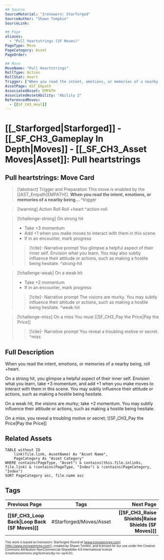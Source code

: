 ```yaml
---
## Source
SourceMaterial: "Ironsworn: Starforged"
SourceAuthor: "Shawn Tompkin"
SourceLink: 

## Page
aliases:
  - "Pull heartstrings (SF Moves)"
PageType: Move
PageCategory: Asset
PageOrder: 

## Move
MoveName: "Pull Heartstrings"
RollType: Action
RollStat: Heart
Trigger: ["When you read the intent, emotions, or memories of a nearby being"]
AssetPage: AST_Empath
AssociatedAsset: EMPATH
AssociatedAssetAbility: "Ability 2"
ReferencedMoves: 
  - [[SF_CH3_Heal]]
---
```

# [[_Starforged|Starforged]] - [[_SF_CH3_Gameplay In Depth|Moves]] - [[_SF_CH3_Asset Moves|Asset]]: Pull heartstrings
## Pull heartstrings: Move Card
>[!abstract]  Trigger and Preparation
>This move is enabled by the [[AST_Empath|EMPATH]].
>**When you read the intent, emotions, or memories of a nearby being...** ^trigger

> [!warning] Action Roll
> Roll +heart ^action-roll

> [!challenge-strong] On strong hit
>  - Take +3 momentum
>  - Add +1 when you make moves to interact with them in this scene.
>  - If in an encounter, mark progress
> > [!cite]- Narrative prompt
> > You glimpse a helpful aspect of their inner self. Envision what you learn.
> > You may also subtly influence their attitude or actions, such as making a hostile being hesitate. ^strong-hit

> [!challenge-weak] On a weak hit
> - Take +2 momentum
> - If in an encounter, mark progress
> > [!cite]- Narrative prompt 
> > The visions are murky.
> > You may subtly influence their attitude or actions, such as making a hostile being hesitate. ^weak-hit

> [!challenge-miss] On a miss
> You must [[SF_CH3_Pay the Price|Pay the Price]] 
> > [!cite]- Narrative prompt
> > You reveal a troubling motive or secret. ^miss

## Full Description
When you read the intent, emotions, or memories of a nearby being, roll +heart. 

On a strong hit, you glimpse a helpful aspect of their inner self. Envision what you learn, take +3 momentum, and add +1 when you make moves to interact with them in this scene. You may subtly influence their attitude or actions, such as making a hostile being hesitate.

On a weak hit, the visions are murky; take +2 momentum. You may subtly influence their attitude or actions, such as making a hostile being hesitate. 

On a miss, you reveal a troubling motive or secret; [[SF_CH3_Pay the Price|Pay the Price]]

## Related Assets
```dataview
TABLE without ID
	link(file.link, AssetName) As "Asset Name",
	PageCategory As "Asset Category"
WHERE contains(PageType, "Asset") & contains(this.file.inlinks, file.link) & !contains(PageType, "Index") & !contains(PageCategory, "Index")
SORT PageCategory asc, file.name asc
```

## Tags
| Previous Page | Tags | Next Page |
|:--- |:---:| ---:|
| **[[SF_CH3_Loop Back\|Loop Back (SF Moves)]]** | #Starforged/Moves/Asset | **[[SF_CH3_Raise Shields\|Raise Shields (SF Moves)]]** |

<font size=-2>This work is based on Ironsworn: Starforged (found at [www.ironswornrpg.com](http://www.ironswornrpg.com)), created by Shawn Tomkin, and licensed for our use under the Creative Commons Attribution-NonCommercial-ShareAlike 4.0 International license  (creativecommons.org/licenses/by-nc-sa/4.0/).</font>

